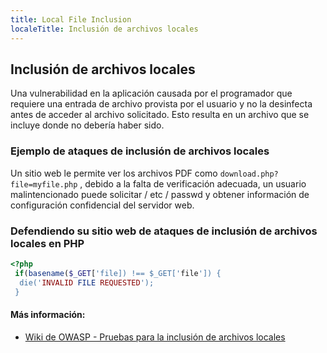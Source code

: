 ```yaml
---
title: Local File Inclusion
localeTitle: Inclusión de archivos locales
---
```

## Inclusión de archivos locales

Una vulnerabilidad en la aplicación causada por el programador que requiere una entrada de archivo provista por el usuario y no la desinfecta antes de acceder al archivo solicitado. Esto resulta en un archivo que se incluye donde no debería haber sido.

### Ejemplo de ataques de inclusión de archivos locales

Un sitio web le permite ver los archivos PDF como `download.php?file=myfile.php` , debido a la falta de verificación adecuada, un usuario malintencionado puede solicitar / etc / passwd y obtener información de configuración confidencial del servidor web.

### Defendiendo su sitio web de ataques de inclusión de archivos locales en PHP

```PHP
<?php 
 if(basename($_GET['file]) !== $_GET['file']) { 
  die('INVALID FILE REQUESTED'); 
 } 
```

#### Más información:

*   [Wiki de OWASP - Pruebas para la inclusión de archivos locales](https://www.owasp.org/index.php/Testing_for_Local_File_Inclusion)